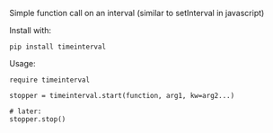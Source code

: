
Simple function call on an interval (similar to setInterval in javascript)

Install with:

    pip install timeinterval

Usage:

    require timeinterval

    stopper = timeinterval.start(function, arg1, kw=arg2...)

    # later:
    stopper.stop()
